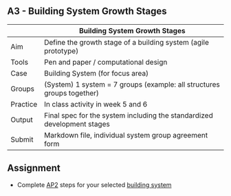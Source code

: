 ## A3 - Building System Growth Stages

|          |  Building System Growth Stages   |
|----      |-----|
|  Aim     | Define the growth stage of a building system (agile prototype)  |
| Tools    | Pen and paper / computational design |
| Case     | Building System (for focus area) |
| Groups   | (System) 1 system = 7 groups (example: all structures groups together) |
| Practice | In class activity in week 5 and 6 |
| Output   | Final spec for the system including the standardized development stages |
| Submit   | Markdown file, individual system group agreement form |

## Assignment
* Complete [AP2] steps for your selected [building system]

[AP2]: ../Methodology/02
[building system]: ../Systems


<!--

Based on this we can then design the bulding system as a reconfigurable 'agile prototype' that we can integrate with other systems to adapt to different project requirements.

### Agile Protoype
This does *not mean* that the constructed prototype has to adapt like a transformer...

![transformer image](https://tfwiki.net/mediawiki/images2/thumb/d/dc/OpTransformsSu.jpg/400px-OpTransformsSu.jpg) &nbsp;

but that **the design of the agile prototype can** using [Computational and Parametric Design] techniques described in this course.

To acheive this, we will operate on different [building systems](/Agile/Systems/).
### This year

Your agile prototype needs to be able to: take a building:

* The designs from the Advanced Building Design Course (41936)
<!--* The model for the Skylab building on campus.-->

<!--
# A3 Analyse
![METHOD_03](https://github.com/timmcginley/Agile-Prototyping/assets/1415855/ed16a76b-d6c3-4697-9a1e-f1fdd5cb361d)

>Overarching concept for this assignment is the future concept of Pastcasting with the purpose of revealing biases.

In this part you will:
* Identify the genes of existing systems.
* continuing with the design science research methodology (DSRM) in this stage you will get to design and develop soutions to address the requirements you identifeid in [A2] 

This assignment results in the production of your [Agile Prototype](/Agile/Concepts/AgilePrototype)(s). This involves a number of stages.

## 3.1 AP identify Design Genes

For each of your system [requirements] from [A2].1 :

* Address the gaps from the [AFDP] (AFDP_01) description.
* 

We have expanded out this assingnment to give you the maximum time possible to play in it as we see that this is the 'funnest' part.


7. **PASTCASTING** / AGILE PROTOTYPE: Focus on the modelling of the agile Prototype using biodigital prototyping methods.


9. This applies the concepts of biological development to inform the development of our agile biodigtal prototype.
- This follows the design and development and demonstration stages of DSRM.

### Learning Objectives
3. [Reverse engineer](/Agile/Concepts/ReverseEngineer) the pseudo biological developmental stages of the system based on the identified features to transform the building system or product into an ‘Agile Prototype' (AP).
5. Model and traverse a phylogenetic tree of the features of AP to identify new solutions.
6. Apply computational modelling techniques to model the evolution of the AP.
7. Extrapolate the future features of the AP based on its evolution.

### Assignment
Exercise(s)
Identify an artefact or system that we are familiar with today. Reverse it in pseudo developmental stages…
Example: 
MorphoPrototyping:
1.	Identify an artefact or system.
2.	Identify the ‘features’ of that artefact or system
3.	Imagine that the artefact ‘developed’ as if it were a biological organism
4.	Identify when the artefact ‘expressed’ these features by working out pseudo developmental stages for the artefact.
5.	Imagine there are genes that trigger the expression of the features.

6.	Reverse engineer the features (genes) and pseudo developmental stages of the agile prototype (building system or product).

### Details
This assignment should include:
*	The problem you have identified
*	The ‘prototype’ that you have identified (the system / artefact)
*	Its pseudo developmental features and stages.
*	The features of the system you have identified.
*	How far back into the past you have gone (twice as far as you forecast).
*	A conceptual model showing how the object has been defined over time.

This should be an A4 report containing the sections above. The length is up to you but clarity is favoured over length.

-->

[A2]: /Agile/Assignments/A2
